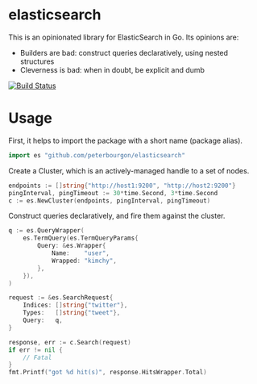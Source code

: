 # elasticsearch

This is an opinionated library for ElasticSearch in Go. Its opinions are:

* Builders are bad: construct queries declaratively, using nested structures
* Cleverness is bad: when in doubt, be explicit and dumb

[![Build Status][1]][2]

[1]: https://secure.travis-ci.org/peterbourgon/elasticsearch.png
[2]: http://www.travis-ci.org/peterbourgon/elasticsearch


# Usage

First, it helps to import the package with a short name (package alias).

```go
import es "github.com/peterbourgon/elasticsearch"
```

Create a Cluster, which is an actively-managed handle to a set of nodes.

```go
endpoints := []string{"http://host1:9200", "http://host2:9200"}
pingInterval, pingTimeout := 30*time.Second, 3*time.Second
c := es.NewCluster(endpoints, pingInterval, pingTimeout)
```

Construct queries declaratively, and fire them against the cluster.

```go
q := es.QueryWrapper(
	es.TermQuery(es.TermQueryParams{
		Query: &es.Wrapper{
			Name:    "user",
			Wrapped: "kimchy",
		},
	}),
)

request := &es.SearchRequest{
	Indices: []string{"twitter"},
	Types:   []string{"tweet"},
	Query:   q,
}

response, err := c.Search(request)
if err != nil {
	// Fatal
}
fmt.Printf("got %d hit(s)", response.HitsWrapper.Total)
```

